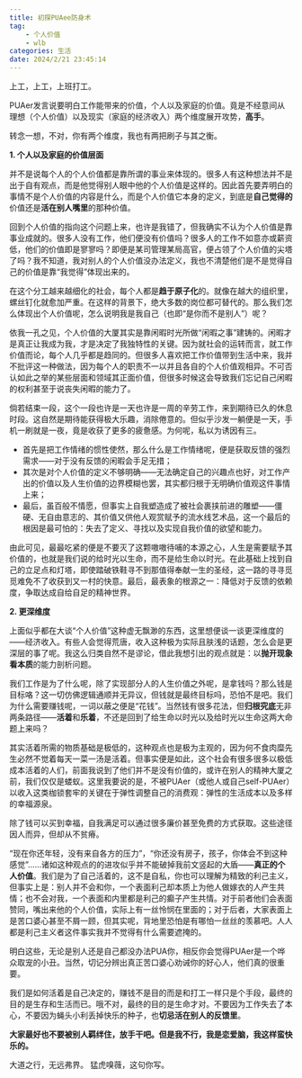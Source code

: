 ```yaml
---
title: 初探PUAee防身术
tag: 
    - 个人价值
    - wlb
categories: 生活
date: 2024/2/21 23:45:14
---
```


上工，上工，上班打工。

PUAer发言说要明白工作能带来的价值，个人以及家庭的价值。竟是不经意间从理想（个人价值）以及现实（家庭的经济收入）两个维度展开攻势，**高手**。

转念一想，不对，你有两个维度，我也有两把刷子与其之衡。

**1. 个人以及家庭的价值层面**

并不是说每个人的个人价值都是靠所谓的事业来体现的。很多人有这种想法并不是出于自有观点，而是他觉得别人眼中他的个人价值是这样的。因此首先要弄明白的事情不是个人价值的内容是什么，而是个人价值它本身的定义，到底是**自己觉得的**价值还是**活在别人嘴里**的那种价值。

回到个人价值的指向这个问题上来，也许是我错了，但我确实不认为个人价值是靠事业成就的。很多人没有工作，他们便没有价值吗？很多人的工作不如意亦或薪资低，他们的价值即是寥寥吗？即便是某司管理某局高官，便占领了个人价值的尖塔了吗？我不知道，我对别人的个人价值没办法定义，我也不清楚他们是不是觉得自己的价值是靠“我觉得”体现出来的。

在这个分工越来越细化的社会，每个人都是**趋于原子化**的。就像在越大的组织里，螺丝钉化就愈加严重。在这样的背景下，绝大多数的岗位都可替代的。那么我们怎么体现出个人价值呢，怎么说明我是我自己（也即“是你而不是别人”）呢？

依我一孔之见，个人价值的大厦其实是靠闲暇时光所做“闲暇之事”建铸的。闲暇才是真正让我成为我，才是决定了我独特性的关键。因为就社会的运转而言，就工作价值而论，每个人几乎都是趋同的。但很多人喜欢把工作价值带到生活中来，我并不批评这一种做法，因为每个人的职责不一以并且各自的个人价值观相异。不可否认如此之举的某些层面和领域其正面价值，但很多时候这会导致我们忘记自己闲暇的权利甚至于说丧失闲暇的能力了。

倘若结束一段，这个一段也许是一天也许是一周的辛劳工作，来到期待已久的休息时段。这自然是期待能获得极大乐趣，消除倦意的。但似乎沙发一躺便是一天，手机一刷就是一夜，竟是收获了更多的疲惫感。为何呢，私以为诱因有三。

- 首先是把工作情绪的惯性使然，那么什么是工作情绪呢，便是获取反馈的强烈需求——对于没有反馈的闲暇会手足无措；
- 其次是对个人价值的定义不够明确——无法确定自己的兴趣点也好，对工作产出的价值以及人生价值的边界模糊也罢，其实都归根于无明确价值观这件事情上来；
- 最后，虽百般不情愿，但事实上自我塑造成了被社会裹挟前进的雕塑——僵硬、无自由意志的、其价值又供他人观赏赋予的流水线艺术品，这一个最后的根因是最可怕的：失去了定义、寻找以及实现自我价值的欲望和能力。

由此可见，最最吃紧的便是不要灭了这颗嗷嗷待哺的本源之心，人生是需要赋予其价值的，也就是我们说的给时光以生命，而不是给生命以时光。在此基础上找到自己的立足点和灯塔，即使踏破铁鞋寻不到那值得奉献一生的圣经，这一路的寻寻觅觅难免不了收获到又一村的快意。最后，最表象的根源之一：降低对于反馈的依赖度，争取达成自给自足的精神世界。

**2. 更深维度**

上面似乎都在大谈“个人价值”这种虚无飘渺的东西，这里想便谈一谈更深维度的——经济收入。有些人会觉得荒唐，收入这种极为实际且肤浅的话题，怎么会是更深层的事了呢。我这么归类自然不是谬论，借此我想引出的观点就是：以**抛开现象看本质**的能力剖析问题。

我们工作是为了什么呢，除了实现部分人的人生价值之外呢，是拿钱吗？那么钱是目标咯？这一切仿佛逻辑通顺并无异议，但钱就是最终目标吗，恐怕不是吧。我们为什么需要赚钱呢，一词以蔽之便是“花钱”。当然钱有很多花法，但**归根究底**无非两条路径——**活着**和**乐着**，不还是回到了给生命以时光以及给时光以生命这两大命题上来吗？

其实活着所需的物质基础是极低的，这种观点也是极为主观的，因为何不食肉糜先生必然不觉着每天一菜一汤是活着。但事实便是如此，这个社会有很多很多以极低成本活着的人们，前面我说到了他们并不是没有价值的，或许在别人的精神大厦之前，我们仅仅是蝼蚁。这里我要说的是，不被PUAer（或他人或自己self-PUAer）以收入这类枷锁套牢的关键在于弹性调整自己的消费观：弹性的生活成本以及多样的幸福源泉。

除了钱可以买到幸福，自我满足可以通过很多廉价甚至免费的方式获取。这些途径因人而异，但却从不贫瘠。

“现在你还年轻，没有来自各方的压力”，“你还没有房子，孩子，你体会不到这种感觉”……诸如这种观点的的进攻似乎并不能破掉我前文竖起的大盾——**真正的个人价值**。我们是为了自己活着的，这不是自私，你也可以理解为精致的利己主义，但事实上是：别人并不会和你，一个表面利己却本质上为他人做嫁衣的人产生共情；也不会对我，一个表面和内里都是利己的癫子产生共情。对于前者他们会表面赞同，嘴出来他的个人价值，实际上有一丝怜悯在里面的；对于后者，大家表面上是苦口婆心甚至不屑一顾，但其实呢，背地里恐怕是有哪怕一丝丝的羡慕吧。人人都是利己主义者这件事实我并不觉得有什么需要遮掩的。

明白这些，无论是别人还是自己都没办法PUA你，相反你会觉得PUAer是一个哗众取宠的小丑。当然，切记分辨出真正苦口婆心劝诫你的好心人，他们真的很重要。

我们是如何活着是自己决定的，赚钱不是目的而是和打工一样只是个手段，最终的目的是生存和生活而已。哦不对，最终的目的是生命才对。不要因为工作失去了本心，不要因为蝇头小利丢掉快乐的种子，也**切忌活在别人的反馈里**。

**大家最好也不要被别人羁绊住，放手干吧。但是我不行，我是恋爱脑，我这样蛮快乐的。**

大道之行，无远弗界。
猛虎嗅薇，这句你写。